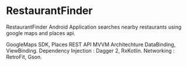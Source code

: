 # RestaurantFinder
RestaurantFinder Android Application searches nearby restaurants using google maps and places api. 

GoogleMaps SDK, Places REST API
MVVM Architechture
DataBinding, ViewBinding.
Dependency Injection : Dagger 2,
RxKotlin.
Networking : RetroFit, Gson.
